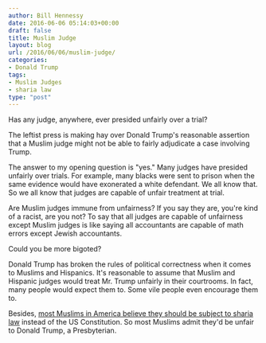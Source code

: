 ```yaml
---
author: Bill Hennessy
date: 2016-06-06 05:14:03+00:00
draft: false
title: Muslim Judge
layout: blog
url: /2016/06/06/muslim-judge/
categories:
- Donald Trump
tags:
- Muslim Judges
- sharia law
type: "post"
---
```


Has any judge, anywhere, ever presided unfairly over a trial?

The leftist press is making hay over Donald Trump's reasonable assertion that a Muslim judge might not be able to fairly adjudicate a case involving Trump.

The answer to my opening question is "yes." Many judges have presided unfairly over trials. For example, many blacks were sent to prison when the same evidence would have exonerated a white defendant. We all know that. So we all know that judges are capable of unfair treatment at trial.

Are Muslim judges immune from unfairness? If you say they are, you're kind of a racist, are you not? To say that all judges are capable of unfairness except Muslim judges is like saying all accountants are capable of math errors except Jewish accountants.

Could you be more bigoted?

Donald Trump has broken the rules of political correctness when it comes to Muslims and Hispanics. It's reasonable to assume that Muslim and Hispanic judges would treat Mr. Trump unfairly in their courtrooms. In fact, many people would expect them to. Some vile people even encourage them to.

Besides, [most Muslims in America believe they should be subject to sharia law](https://hennessysview.com/2015/12/09/america-is-for-americans/) instead of the US Constitution. So most Muslims admit they'd be unfair to Donald Trump, a Presbyterian.


